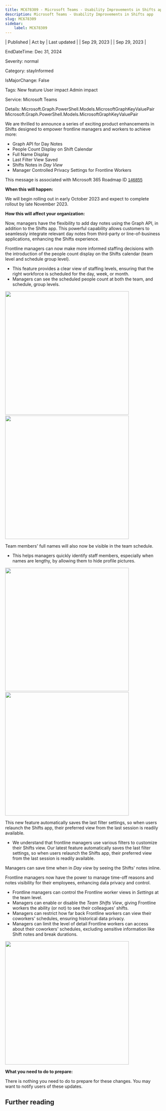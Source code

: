 ```yaml
---
title: MC678309 - Microsoft Teams - Usability Improvements in Shifts app
description: Microsoft Teams - Usability Improvements in Shifts app
slug: MC678309
sidebar:
    label: MC678309
---
```


| Published | Act by | Last updated |
| Sep 29, 2023 |  | Sep 29, 2023 |

EndDateTime: Dec 31, 2024

Severity: normal

Category: stayInformed

IsMajorChange: False

Tags: New feature User impact Admin impact

Service: Microsoft Teams

Details: Microsoft.Graph.PowerShell.Models.MicrosoftGraphKeyValuePair Microsoft.Graph.PowerShell.Models.MicrosoftGraphKeyValuePair

<p style="">We are thrilled to announce a series of exciting product enhancements in Shifts designed to empower frontline managers and workers to achieve more:</p><ul><li>Graph API for Day Notes</li><li>People Count Display on Shift Calendar</li><li>Full Name Display</li><li>Last Filter View Saved</li><li>Shifts Notes in <i>Day View</i></li><li>Manager Controlled Privacy Settings for Frontline Workers</li></ul><p style="">This message is associated with Microsoft 365 Roadmap ID <a href="https://www.microsoft.com/microsoft-365/roadmap?filters=&amp;searchterms=146855" target="_blank" style="background-color: rgb(255, 255, 255); font-family: sans-serif; font-weight: 400;">146855</a><br></p>

<p><b>When this will happen:</b><br></p>

<p>We will begin rolling out in early October 2023 and expect to complete rollout by late November 2023.</p>

<p><b>How this will affect your organization:</b></p><p>Now, managers have the flexibility to add day notes using the Graph API, in addition to the Shifts app. This powerful capability allows customers to seamlessly integrate relevant day notes from third-party or line-of-business applications, enhancing the Shifts experience.</p>


<p>Frontline managers can now make more informed staffing decisions with the introduction of the people count display on the Shifts calendar (team level and schedule group level).</p><ul><li>This feature provides a clear view of staffing levels, ensuring that the right workforce is scheduled for the day, week, or month.</li><li>Managers can see the scheduled people count at both the team, and schedule, group levels.</li></ul><p><img src="https://img-prod-cms-rt-microsoft-com.akamaized.net/cms/api/am/imageFileData/RW1c5JT?ver=ad0c" style="width: 400px;">&nbsp; &nbsp;<img src="https://img-prod-cms-rt-microsoft-com.akamaized.net/cms/api/am/imageFileData/RW1c32D?ver=b5e1" style="width: 400px;"><br></p><p>Team members' full names will also now be visible in the team schedule.</p><p> </p><ul><li>This helps managers quickly identify staff members, especially when names are lengthy, by allowing them to hide profile pictures.</li></ul><p><img src="https://img-prod-cms-rt-microsoft-com.akamaized.net/cms/api/am/imageFileData/RW1cdfy?ver=1b78" style="width: 400px;">&nbsp; &nbsp;<img src="https://img-prod-cms-rt-microsoft-com.akamaized.net/cms/api/am/imageFileData/RW1c5JI?ver=ca97" style="width: 400px;"><br></p><p>This new feature automatically saves the last filter settings, so when users relaunch the Shifts app, their preferred view from the last session is readily available.</p><ul><li>We understand that frontline managers use various filters to customize their Shifts view. Our latest feature automatically saves the last filter settings, so when users relaunch the Shifts app, their preferred view from the last session is readily available.</li></ul><p>Managers can save time when in <i>Day view</i> by seeing the Shifts' notes inline.</p><p>Frontline managers now have the power to manage time-off reasons and notes visibility for their employees, enhancing data privacy and control.</p><ul><li>Frontline managers can control the Frontline worker views in <i>Settings</i> at the team level.</li><li>Managers can enable or disable the <i>Team Shifts View</i>, giving Frontline workers the ability (or not) to see their colleagues' shifts.</li><li>Managers can restrict how far back Frontline workers can view their coworkers' schedules, ensuring historical data privacy.</li><li>Managers can limit the level of detail Frontline workers can access about their coworkers' schedules, excluding sensitive information like Shift notes and break durations.</li></ul><p><img src="https://img-prod-cms-rt-microsoft-com.akamaized.net/cms/api/am/imageFileData/RW1c32w?ver=89a6" style="width: 400px;"><br></p><p><b>What you need to do to prepare:</b></p><p>There is nothing you need to do to prepare for these changes. You may want to notify users of these updates.</p>

## Further reading
